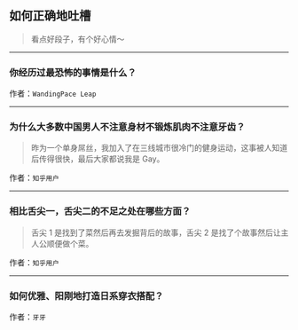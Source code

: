 ## 如何正确地吐槽

> 看点好段子，有个好心情～


 
---

### 你经历过最恐怖的事情是什么？

> 


作者：`WandingPace Leap`

---

### 为什么大多数中国男人不注意身材不锻炼肌肉不注意牙齿？

> 昨为一个单身屌丝，我加入了在三线城市很冷门的健身运动，这事被人知道后传得很快，最后大家都说我是 Gay。


作者：`知乎用户`

---

### 相比舌尖一，舌尖二的不足之处在哪些方面？

> 舌尖 1 是找到了菜然后再去发掘背后的故事，舌尖 2 是找了个故事然后让主人公顺便做个菜。


作者：`知乎用户`

---

### 如何优雅、阳刚地打造日系穿衣搭配？

> 


作者：`牙牙`